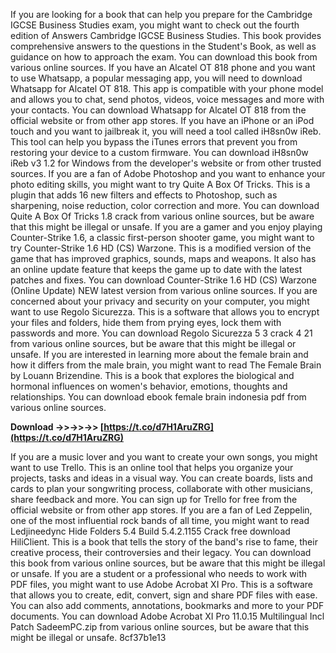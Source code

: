 If you are looking for a book that can help you prepare for the Cambridge IGCSE Business Studies exam, you might want to check out the fourth edition of Answers Cambridge IGCSE Business Studies. This book provides comprehensive answers to the questions in the Student's Book, as well as guidance on how to approach the exam. You can download this book from various online sources.  If you have an Alcatel OT 818 phone and you want to use Whatsapp, a popular messaging app, you will need to download Whatsapp for Alcatel OT 818. This app is compatible with your phone model and allows you to chat, send photos, videos, voice messages and more with your contacts. You can download Whatsapp for Alcatel OT 818 from the official website or from other app stores.  If you have an iPhone or an iPod touch and you want to jailbreak it, you will need a tool called iH8sn0w iReb. This tool can help you bypass the iTunes errors that prevent you from restoring your device to a custom firmware. You can download iH8sn0w iReb v3 1.2 for Windows from the developer's website or from other trusted sources.  If you are a fan of Adobe Photoshop and you want to enhance your photo editing skills, you might want to try Quite A Box Of Tricks. This is a plugin that adds 16 new filters and effects to Photoshop, such as sharpening, noise reduction, color correction and more. You can download Quite A Box Of Tricks 1.8 crack from various online sources, but be aware that this might be illegal or unsafe.  If you are a gamer and you enjoy playing Counter-Strike 1.6, a classic first-person shooter game, you might want to try Counter-Strike 1.6 HD (CS) Warzone. This is a modified version of the game that has improved graphics, sounds, maps and weapons. It also has an online update feature that keeps the game up to date with the latest patches and fixes. You can download Counter-Strike 1.6 HD (CS) Warzone (Online Update) NEW latest version from various online sources.  If you are concerned about your privacy and security on your computer, you might want to use Regolo Sicurezza. This is a software that allows you to encrypt your files and folders, hide them from prying eyes, lock them with passwords and more. You can download Regolo Sicurezza 5 3 crack 4 21 from various online sources, but be aware that this might be illegal or unsafe.  If you are interested in learning more about the female brain and how it differs from the male brain, you might want to read The Female Brain by Louann Brizendine. This is a book that explores the biological and hormonal influences on women's behavior, emotions, thoughts and relationships. You can download ebook female brain indonesia pdf from various online sources.
 
**Download ->>->>->> [https://t.co/d7H1AruZRG](https://t.co/d7H1AruZRG)**


  
If you are a music lover and you want to create your own songs, you might want to use Trello. This is an online tool that helps you organize your projects, tasks and ideas in a visual way. You can create boards, lists and cards to plan your songwriting process, collaborate with other musicians, share feedback and more. You can sign up for Trello for free from the official website or from other app stores.  If you are a fan of Led Zeppelin, one of the most influential rock bands of all time, you might want to read Ledjineedync Hide Folders 5.4 Build 5.4.2.1155 Crack free download HiliClient. This is a book that tells the story of the band's rise to fame, their creative process, their controversies and their legacy. You can download this book from various online sources, but be aware that this might be illegal or unsafe.  If you are a student or a professional who needs to work with PDF files, you might want to use Adobe Acrobat XI Pro. This is a software that allows you to create, edit, convert, sign and share PDF files with ease. You can also add comments, annotations, bookmarks and more to your PDF documents. You can download Adobe Acrobat XI Pro 11.0.15 Multilingual Incl Patch SadeemPC.zip from various online sources, but be aware that this might be illegal or unsafe.
 8cf37b1e13
 
